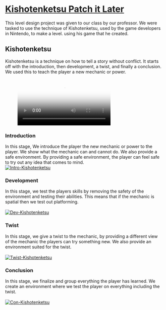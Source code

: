 # [Kishotenketsu Patch it Later][kishotenketsuPlaylist]
This level design project was given to our class by our professor. We were tasked to use the technique of Kishotenketsu, used by the game developers in Nintendo, to make a level. using his game that he created.

## Kishotenketsu 
Kishotenketsu is a technique on how to tell a story without conflict. It starts off with the introduction, then development, a twist, and finally a conclusion. We used this to teach the player a new mechanic or power.

<figure class="video_container">
  <video controls="true" allowfullscreen="true" poster="http://img.youtube.com/vi/KQLXZpOqRJY/mqdefault.jpg">
    <source src="https://www.youtube.com/watch?v=KQLXZpOqRJY" type="video/mp4">
  </video>
</figure>

### Introduction
In this stage, We introduce the player the new mechanic or power to the player. We show what the mechanic can and cannot do. We also provide a safe environment. By providing a safe environment, the player can feel safe to try out any idea that comes to mind.
<br>
[![Intro-Kishotenketsu](http://img.youtube.com/vi/KQLXZpOqRJY/mqdefault.jpg)](https://www.youtube.com/watch?v=KQLXZpOqRJY)


### Development
In this stage, we test the players skills by removing the safety of the environment and testing their abilities. This means that if the mechanic is spatial then we test out platforming.
<br><br>
[![Dev-Kishotenketsu](http://img.youtube.com/vi/rhsne4mIXDo/mqdefault.jpg)](https://www.youtube.com/watch?v=rhsne4mIXDo)

### Twist
In this stage, we give a twist to the mechanic, by providing a different view of the mechanic the players can try something new. We also provide an environment suited for the twist.
<br><br>
[![Twist-Kishotenketsu](http://img.youtube.com/vi/qD13QtzAeqE/mqdefault.jpg)](https://www.youtube.com/watch?v=qD13QtzAeqE)

### Conclusion
In this stage, we finalize and group everything the player has learned. We create an environment where we test the player on everything including the twist.
<br><br>
[![Con-Kishotenketsu](http://img.youtube.com/vi/QMINA-rWxNE/mqdefault.jpg)](https://www.youtube.com/watch?v=QMINA-rWxNE)

[kishotenketsuPlaylist]: https://www.youtube.com/playlist?list=PLzhOA58UvV9PR46DcwpQZ50eiZXSEo8Ph